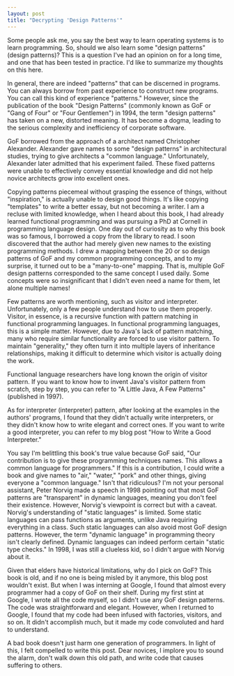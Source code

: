 ```yaml
---
layout: post
title: "Decrypting 'Design Patterns'"
---
```



Some people ask me, you say the best way to learn operating systems is to learn programming. So, should we also learn some "design patterns" (design patterns)? This is a question I've had an opinion on for a long time, and one that has been tested in practice. I'd like to summarize my thoughts on this here.

In general, there are indeed "patterns" that can be discerned in programs. You can always borrow from past experience to construct new programs. You can call this kind of experience "patterns." However, since the publication of the book "Design Patterns" (commonly known as GoF or "Gang of Four" or "Four Gentlemen") in 1994, the term "design patterns" has taken on a new, distorted meaning. It has become a dogma, leading to the serious complexity and inefficiency of corporate software.

GoF borrowed from the approach of a architect named Christopher Alexander. Alexander gave names to some "design patterns" in architectural studies, trying to give architects a "common language." Unfortunately, Alexander later admitted that his experiment failed. These fixed patterns were unable to effectively convey essential knowledge and did not help novice architects grow into excellent ones.

Copying patterns piecemeal without grasping the essence of things, without "inspiration," is actually unable to design good things. It's like copying "templates" to write a better essay, but not becoming a writer. I am a recluse with limited knowledge, when I heard about this book, I had already learned functional programming and was pursuing a PhD at Cornell in programming language design. One day out of curiosity as to why this book was so famous, I borrowed a copy from the library to read. I soon discovered that the author had merely given new names to the existing programming methods. I drew a mapping between the 20 or so design patterns of GoF and my common programming concepts, and to my surprise, it turned out to be a "many-to-one" mapping. That is, multiple GoF design patterns corresponded to the same concept I used daily. Some concepts were so insignificant that I didn't even need a name for them, let alone multiple names!

Few patterns are worth mentioning, such as visitor and interpreter. Unfortunately, only a few people understand how to use them properly. Visitor, in essence, is a recursive function with pattern matching in functional programming languages. In functional programming languages, this is a simple matter. However, due to Java's lack of pattern matching, many who require similar functionality are forced to use visitor pattern. To maintain "generality," they often turn it into multiple layers of inheritance relationships, making it difficult to determine which visitor is actually doing the work.

Functional language researchers have long known the origin of visitor pattern. If you want to know how to invent Java's visitor pattern from scratch, step by step, you can refer to "A Little Java, A Few Patterns" (published in 1997).

As for interpreter (interpreter) pattern, after looking at the examples in the authors' programs, I found that they didn't actually write interpreters, or they didn't know how to write elegant and correct ones. If you want to write a good interpreter, you can refer to my blog post "How to Write a Good Interpreter."

You say I'm belittling this book's true value because GoF said, "Our contribution is to give these programming techniques names. This allows a common language for programmers." If this is a contribution, I could write a book and give names to "air," "water," "pork" and other things, giving everyone a "common language." Isn't that ridiculous? I'm not your personal assistant, Peter Norvig made a speech in 1998 pointing out that most GoF patterns are "transparent" in dynamic languages, meaning you don't feel their existence. However, Norvig's viewpoint is correct but with a caveat. Norvig's understanding of "static languages" is limited. Some static languages can pass functions as arguments, unlike Java requiring everything in a class. Such static languages can also avoid most GoF design patterns. However, the term "dynamic language" in programming theory isn't clearly defined. Dynamic languages can indeed perform certain "static type checks." In 1998, I was still a clueless kid, so I didn't argue with Norvig about it.

Given that elders have historical limitations, why do I pick on GoF? This book is old, and if no one is being misled by it anymore, this blog post wouldn't exist. But when I was interning at Google, I found that almost every programmer had a copy of GoF on their shelf. During my first stint at Google, I wrote all the code myself, so I didn't use any GoF design patterns. The code was straightforward and elegant. However, when I returned to Google, I found that my code had been infused with factories, visitors, and so on. It didn't accomplish much, but it made my code convoluted and hard to understand.

A bad book doesn't just harm one generation of programmers. In light of this, I felt compelled to write this post. Dear novices, I implore you to sound the alarm, don't walk down this old path, and write code that causes suffering to others.